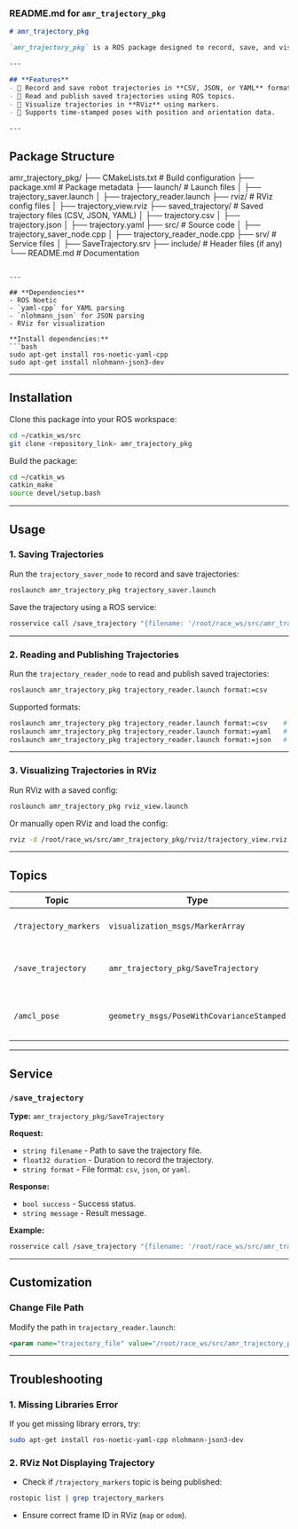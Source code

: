 ### **README.md for `amr_trajectory_pkg`**

```markdown
# amr_trajectory_pkg

`amr_trajectory_pkg` is a ROS package designed to record, save, and visualize the trajectory of an autonomous mobile robot (AMR). It supports multiple file formats (CSV, JSON, YAML) for saving and reading trajectories and provides RViz integration for visualization.

---

## **Features**
- 📌 Record and save robot trajectories in **CSV, JSON, or YAML** formats.
- 📌 Read and publish saved trajectories using ROS topics.
- 📌 Visualize trajectories in **RViz** using markers.
- 📌 Supports time-stamped poses with position and orientation data.

---
```

## **Package Structure**

amr_trajectory_pkg/
├── CMakeLists.txt          # Build configuration
├── package.xml             # Package metadata
├── launch/                 # Launch files
│   ├── trajectory_saver.launch
│   ├── trajectory_reader.launch
├── rviz/                   # RViz config files
│   ├── trajectory_view.rviz
├── saved_trajectory/       # Saved trajectory files (CSV, JSON, YAML)
│   ├── trajectory.csv
│   ├── trajectory.json
│   ├── trajectory.yaml
├── src/                    # Source code
│   ├── trajectory_saver_node.cpp
│   ├── trajectory_reader_node.cpp
├── srv/                    # Service files
│   ├── SaveTrajectory.srv
├── include/                # Header files (if any)
└── README.md               # Documentation
```

---

## **Dependencies**
- ROS Noetic
- `yaml-cpp` for YAML parsing
- `nlohmann_json` for JSON parsing
- RViz for visualization

**Install dependencies:**
```bash
sudo apt-get install ros-noetic-yaml-cpp
sudo apt-get install nlohmann-json3-dev
```

---

## **Installation**
Clone this package into your ROS workspace:
```bash
cd ~/catkin_ws/src
git clone <repository_link> amr_trajectory_pkg
```

Build the package:
```bash
cd ~/catkin_ws
catkin_make
source devel/setup.bash
```

---

## **Usage**

### **1. Saving Trajectories**
Run the `trajectory_saver_node` to record and save trajectories:
```bash
roslaunch amr_trajectory_pkg trajectory_saver.launch
```

Save the trajectory using a ROS service:
```bash
rosservice call /save_trajectory "{filename: '/root/race_ws/src/amr_trajectory_pkg/saved_trajectory/trajectory.csv', duration: 10.0}"
```

---

### **2. Reading and Publishing Trajectories**
Run the `trajectory_reader_node` to read and publish saved trajectories:
```bash
roslaunch amr_trajectory_pkg trajectory_reader.launch format:=csv
```

Supported formats:
```bash
roslaunch amr_trajectory_pkg trajectory_reader.launch format:=csv    # Default
roslaunch amr_trajectory_pkg trajectory_reader.launch format:=yaml   # YAML format
roslaunch amr_trajectory_pkg trajectory_reader.launch format:=json   # JSON format
```

---

### **3. Visualizing Trajectories in RViz**
Run RViz with a saved config:
```bash
roslaunch amr_trajectory_pkg rviz_view.launch
```

Or manually open RViz and load the config:
```bash
rviz -d /root/race_ws/src/amr_trajectory_pkg/rviz/trajectory_view.rviz
```

---

## **Topics**

| Topic                                    | Type                                    | Description                                       |
|------------------------------------------|-----------------------------------------|---------------------------------------------------|
| `/trajectory_markers`                    | `visualization_msgs/MarkerArray`        | Marker array for RViz visualization.               |
| `/save_trajectory`                       | `amr_trajectory_pkg/SaveTrajectory`     | Service to save recorded trajectories.             |
| `/amcl_pose`                             | `geometry_msgs/PoseWithCovarianceStamped` | Pose topic for recording trajectories.            |

---

## **Service**

### `/save_trajectory`
**Type:** `amr_trajectory_pkg/SaveTrajectory`

**Request:**
- `string filename` - Path to save the trajectory file.
- `float32 duration` - Duration to record the trajectory.
- `string format` - File format: `csv`, `json`, or `yaml`.

**Response:**
- `bool success` - Success status.
- `string message` - Result message.

**Example:**
```bash
rosservice call /save_trajectory "{filename: '/root/race_ws/src/amr_trajectory_pkg/saved_trajectory/trajectory.yaml', duration: 10.0, format: 'yaml'}"
```

---

## **Customization**

### **Change File Path**
Modify the path in `trajectory_reader.launch`:
```xml
<param name="trajectory_file" value="/root/race_ws/src/amr_trajectory_pkg/saved_trajectory/trajectory.csv" />
```

---

## **Troubleshooting**

### **1. Missing Libraries Error**
If you get missing library errors, try:
```bash
sudo apt-get install ros-noetic-yaml-cpp nlohmann-json3-dev
```

### **2. RViz Not Displaying Trajectory**
- Check if `/trajectory_markers` topic is being published:
```bash
rostopic list | grep trajectory_markers
```
- Ensure correct frame ID in RViz (`map` or `odom`).
